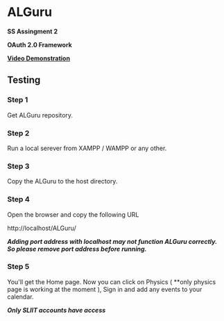 # ALGuru

**SS Assingment 2**

**OAuth 2.0 Framework**

**[Video Demonstration](https://youtu.be/xH6bRRSixY0)**

## Testing

### Step 1
Get ALGuru repository.

### Step 2
Run a local serever from XAMPP / WAMPP or any other.

### Step 3
Copy the ALGuru to the host directory.

### Step 4
Open the browser and copy the following URL

http://localhost/ALGuru/

***Adding port address with localhost may not function ALGuru correctly. So please remove port address before running.***

### Step 5
You'll get the Home page. Now you can click on Physics (
**only physics page is working at the moment
), Sign in and add any events to your calendar.

***Only SLIIT accounts have access***